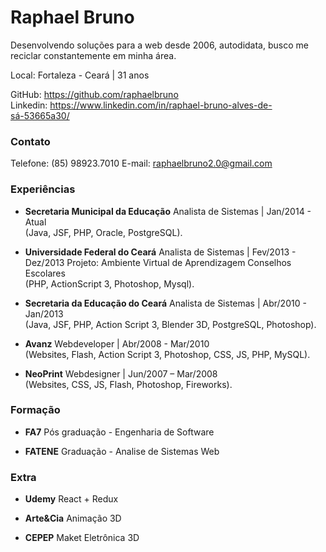 
# Raphael Bruno
Desenvolvendo soluções para a web desde 2006, autodidata, busco me reciclar constantemente em minha área.

Local: Fortaleza - Ceará | 31 anos

GitHub: https://github.com/raphaelbruno <br />
Linkedin: https://www.linkedin.com/in/raphael-bruno-alves-de-sá-53665a30/

### Contato
Telefone: (85) 98923.7010
E-mail: raphaelbruno2.0@gmail.com

### Experiências
- **Secretaria Municipal da Educação**
Analista de Sistemas | Jan/2014 - Atual <br />
(Java, JSF, PHP, Oracle, PostgreSQL).

- **Universidade Federal do Ceará**
Analista de Sistemas | Fev/2013 - Dez/2013
Projeto: Ambiente Virtual de Aprendizagem Conselhos Escolares <br />
(PHP, ActionScript 3, Photoshop, Mysql).

- **Secretaria da Educação do Ceará**
Analista de Sistemas | Abr/2010 - Jan/2013 <br />
(Java, JSF, PHP, Action Script 3, Blender 3D, PostgreSQL, Photoshop).

- **Avanz**
Webdeveloper | Abr/2008 - Mar/2010 <br />
(Websites, Flash, Action Script 3, Photoshop, CSS, JS, PHP, MySQL).

- **NeoPrint**
Webdesigner | Jun/2007 – Mar/2008 <br />
(Websites, CSS, JS, Flash, Photoshop, Fireworks).

### Formação
- **FA7**
Pós graduação - Engenharia de Software

- **FATENE**
Graduação - Analise de Sistemas Web

### Extra
- **Udemy**
React + Redux

- **Arte&Cia**
Animação 3D

- **CEPEP**
Maket Eletrônica 3D
